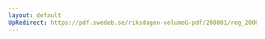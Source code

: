 ```yaml
---
layout: default
UpRedirect: https://pdf.swedeb.se/riksdagen-volumeG-pdf/200001/reg_200001/reg_200001_0515.pdf
---
```

